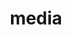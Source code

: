 ---
layout: media
permalink: /media/
menu: media
title: media
description: media
navigation_weight: 4
---